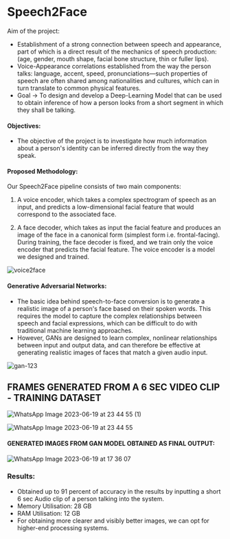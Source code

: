 # Speech2Face

Aim of the project:
* Establishment of a strong connection between speech and appearance, part of which is a direct result of the mechanics of speech production: (age, gender, mouth shape, facial bone structure, thin or fuller lips).​ 
* Voice-Appearance correlations established from the way the person talks: language, accent, speed, pronunciations—such properties of speech are often shared among nationalities and cultures, which can in turn translate to common physical features.​ 
* Goal -> To design and develop a Deep-Learning Model that can be used to obtain inference of how a person looks from a short segment in which they shall be talking.​

#### Objectives:
* The objective of the project is to investigate how much information about a person's identity can be inferred directly from the way they speak.

#### Proposed Methodology:
​Our Speech2Face pipeline consists of two main components: ​

1) A voice encoder, which takes a complex spectrogram of speech as an input, and predicts a low-dimensional facial feature that would correspond to the associated face.​

2) A face decoder, which takes as input the facial feature and produces an image of the face in a canonical form (simplest form i.e. frontal-facing). During training, the face decoder is fixed, and we train only the voice encoder that predicts the facial feature. The voice encoder is a model we designed and trained.​

![voice2face](https://github.com/ss-shrishi2000/Speech2Face/assets/65821403/cdb808a1-9dad-4c37-b945-4ab8f41bf10d)

#### Generative Adversarial Networks:

* The basic idea behind speech-to-face conversion is to generate a realistic image of a person's face based on their spoken words. This requires the model to capture the complex relationships between speech and facial expressions, which can be difficult to do with traditional machine learning approaches.
* However, GANs are designed to learn complex, nonlinear relationships between input and output data, and can therefore be effective at generating realistic images of faces that match a given audio input.


![gan-123](https://github.com/ss-shrishi2000/Speech2Face/assets/65821403/41e33e3b-852f-4c63-a8c4-04bf2b2eac6a)

## FRAMES GENERATED FROM A 6 SEC VIDEO CLIP - TRAINING DATASET

![WhatsApp Image 2023-06-19 at 23 44 55 (1)](https://github.com/ss-shrishi2000/Speech2Face/assets/65821403/a93cfcfa-cb80-4943-973e-e427ccada80c)

![WhatsApp Image 2023-06-19 at 23 44 55](https://github.com/ss-shrishi2000/Speech2Face/assets/65821403/c83d338d-81e7-4a73-9412-48103d8d71e0)


#### GENERATED IMAGES FROM GAN MODEL OBTAINED AS FINAL OUTPUT:

![WhatsApp Image 2023-06-19 at 17 36 07](https://github.com/ss-shrishi2000/Speech2Face/assets/65821403/acd68f68-750e-4da8-9883-4e4de1847758)




### Results:

* Obtained up to 91 percent of accuracy in the results by inputting a short 6 sec Audio clip of a person talking into the system.
* Memory Utilisation: 28 GB
* RAM Utilisation: 12 GB
* For obtaining more clearer and visibly better images, we can opt for higher-end processing systems.



